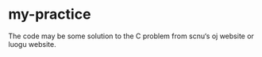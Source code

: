 # my-practice
The code may be some solution to the C  problem from scnu‘s oj website or luogu website.
